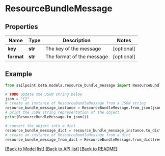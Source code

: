 # ResourceBundleMessage


## Properties

Name | Type | Description | Notes
------------ | ------------- | ------------- | -------------
**key** | **str** | The key of the message | [optional] 
**format** | **str** | The format of the message | [optional] 

## Example

```python
from sailpoint.beta.models.resource_bundle_message import ResourceBundleMessage

# TODO update the JSON string below
json = "{}"
# create an instance of ResourceBundleMessage from a JSON string
resource_bundle_message_instance = ResourceBundleMessage.from_json(json)
# print the JSON string representation of the object
print(ResourceBundleMessage.to_json())

# convert the object into a dict
resource_bundle_message_dict = resource_bundle_message_instance.to_dict()
# create an instance of ResourceBundleMessage from a dict
resource_bundle_message_from_dict = ResourceBundleMessage.from_dict(resource_bundle_message_dict)
```
[[Back to Model list]](../README.md#documentation-for-models) [[Back to API list]](../README.md#documentation-for-api-endpoints) [[Back to README]](../README.md)


